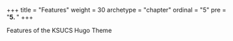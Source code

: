 +++
title = "Features"
weight = 30
archetype = "chapter"
ordinal = "5"
pre = "<b>5. </b>"
+++

Features of the KSUCS Hugo Theme
